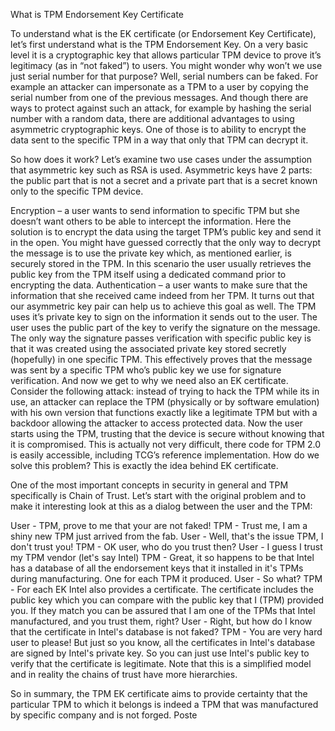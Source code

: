 What is TPM Endorsement Key Certificate

To understand what is the EK certificate (or Endorsement Key Certificate), let’s first understand what is the TPM Endorsement Key. On a very basic level it is a cryptographic key that allows particular TPM device to prove it’s legitimacy (as in “not faked”) to users. You might wonder why won’t we use just serial number for that purpose? Well, serial numbers can be faked. For example an attacker can impersonate as a TPM to a user by copying the serial number from one of the previous messages. And though there are ways to protect against such an attack, for example by hashing the serial number with a random data, there are additional advantages to using asymmetric cryptographic keys. One of those is to ability to encrypt the data sent to the specific TPM in a way that only that TPM can decrypt it.

So how does it work? Let’s examine two use cases under the assumption that asymmetric key such as RSA is used. Asymmetric keys have 2 parts: the public part that is not a secret and a private part that is a secret known only to the specific TPM device.

Encryption – a user wants to send information to specific TPM but she doesn’t want others to be able to intercept the information. Here the solution is to encrypt the data using the target TPM’s public key and send it in the open. You might have guessed correctly that the only way to decrypt the message is to use the private key which, as mentioned earlier, is securely stored in the TPM. In this scenario the user usually retrieves the public key from the TPM itself using a dedicated command prior to encrypting the data.
Authentication – a user wants to make sure that the information that she received came indeed from her TPM. It turns out that our asymmetric key pair can help us to achieve this goal as well. The TPM uses it’s private key to sign on the information it sends out to the user. The user uses the public part of the key to verify the signature on the message. The only way the signature passes verification with specific public key is that it was created using the associated private key stored secretly (hopefully) in one specific TPM. This effectively proves that the message was sent by a specific TPM who’s public key we use for signature verification.
And now we get to why we need also an EK certificate. Consider the following attack: instead of trying to hack the TPM while its in use, an attacker can replace the TPM (physically or by software emulation) with his own version that functions exactly like a legitimate TPM but with a backdoor allowing the attacker to access protected data. Now the user starts using the TPM, trusting that the device is secure without knowing that it is compromised. This is actually not very difficult, there code for TPM 2.0 is easily accessible, including TCG’s reference implementation. How do we solve this problem? This is exactly the idea behind EK certificate.

One of the most important concepts in security in general and TPM specifically is Chain of Trust. Let’s start with the original problem and to make it interesting look at this as a dialog between the user and the TPM:

User - TPM, prove to me that your are not faked!
TPM - Trust me, I am a shiny new TPM just arrived from the fab.
User - Well, that's the issue TPM, I don't trust you!
TPM - OK user, who do you trust then?
User - I guess I trust my TPM vendor (let's say Intel)
TPM - Great, it so happens to be that Intel has a database of all the endorsement keys that it installed in it's TPMs during manufacturing. One for each TPM it produced.
User - So what?
TPM - For each EK Intel also provides a certificate. The certificate includes the public key which you can compare with the public key that I (TPM) provided you. If they match you can be assured that I am one of the TPMs that Intel manufactured, and you trust them, right?
User - Right, but how do I know that the certificate in Intel's database is not faked?
TPM - You are very hard user to please! But just so you know, all the certificates in Intel's database are signed by Intel's private key. So you can just use Intel's public key to verify that the certificate is legitimate.
Note that this is a simplified model and in reality the chains of trust have more hierarchies.

So in summary, the TPM EK certificate aims to provide certainty that the particular TPM to which it belongs is indeed a TPM that was manufactured by specific company and is not forged.
Poste